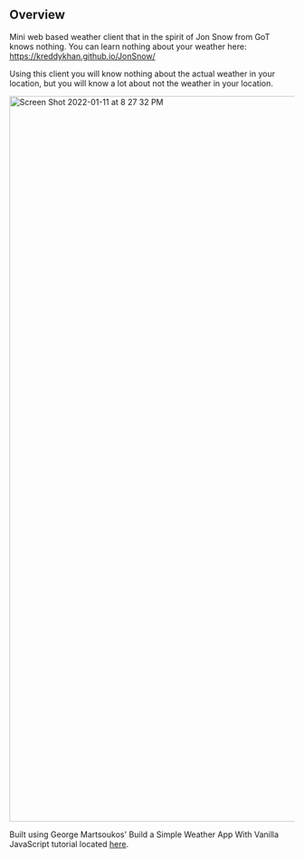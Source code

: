 Overview
----
Mini web based weather client that in the spirit of Jon Snow from GoT knows nothing.
You can learn nothing about your weather here: https://kreddykhan.github.io/JonSnow/

Using this client you will know nothing about the actual weather in your location, but you will know a lot about not the weather in your location.

<img width="1280" alt="Screen Shot 2022-01-11 at 8 27 32 PM" src="https://user-images.githubusercontent.com/16426707/149067016-7a36c1fd-4560-4823-92c5-42299ce4e50d.png">

Built using George Martsoukos' Build a Simple Weather App With Vanilla JavaScript tutorial located [here](https://webdesign.tutsplus.com/tutorials/build-a-simple-weather-app-with-vanilla-javascript--cms-33893).
